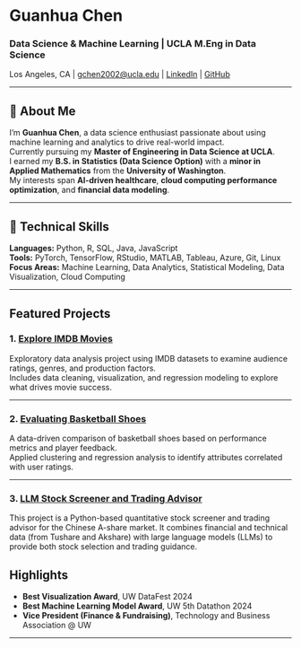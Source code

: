 # Guanhua Chen
### Data Science & Machine Learning | UCLA M.Eng in Data Science
Los Angeles, CA | gchen2002@ucla.edu | [LinkedIn](https://www.linkedin.com/in/guanhua-chen-86408822b) | [GitHub](https://github.com/Guanhua-martin-Chen)

---

## 👋 About Me
I’m **Guanhua Chen**, a data science enthusiast passionate about using machine learning and analytics to drive real-world impact.  
Currently pursuing my **Master of Engineering in Data Science at UCLA**.  
I earned my **B.S. in Statistics (Data Science Option)** with a **minor in Applied Mathematics** from the **University of Washington**.  
My interests span **AI-driven healthcare**, **cloud computing performance optimization**, and **financial data modeling**.

---

## 🧠 Technical Skills
**Languages:** Python, R, SQL, Java, JavaScript  
**Tools:** PyTorch, TensorFlow, RStudio, MATLAB, Tableau, Azure, Git, Linux  
**Focus Areas:** Machine Learning, Data Analytics, Statistical Modeling, Data Visualization, Cloud Computing

---

## Featured Projects

### 1. [Explore IMDB Movies](https://github.com/Guanhua-martin-Chen/Explore-IMDB-Movies)
Exploratory data analysis project using IMDB datasets to examine audience ratings, genres, and production factors.  
Includes data cleaning, visualization, and regression modeling to explore what drives movie success.

---

### 2. [Evaluating Basketball Shoes](https://github.com/Guanhua-martin-Chen/Evaluating-Basketball-Shoes)
A data-driven comparison of basketball shoes based on performance metrics and player feedback.  
Applied clustering and regression analysis to identify attributes correlated with user ratings.

---

### 3. [LLM Stock Screener and Trading Advisor](https://github.com/Guanhua-martin-Chen/LLM-Stock-Screener-and-Trading-Advisor)
This project is a Python-based quantitative stock screener and trading advisor for the Chinese A-share market.
It combines financial and technical data (from Tushare and Akshare) with large language models (LLMs) to provide both stock selection and trading guidance.


## Highlights
- **Best Visualization Award**, UW DataFest 2024  
- **Best Machine Learning Model Award**, UW 5th Datathon 2024  
- **Vice President (Finance & Fundraising)**, Technology and Business Association @ UW  

---



